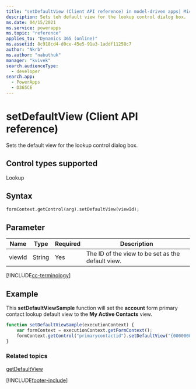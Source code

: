 ```yaml
---
title: "setDefaultView (Client API reference) in model-driven apps| MicrosoftDocs"
description: Sets teh default view for the lookup control dialog box.
ms.date: 04/15/2021
ms.service: powerapps
ms.topic: "reference"
applies_to: "Dynamics 365 (online)"
ms.assetid: 8c918cd4-d0ce-45e5-91a3-1addf11258c7
author: "Nkrb"
ms.author: "nabuthuk"
manager: "kvivek"
search.audienceType: 
  - developer
search.app: 
  - PowerApps
  - D365CE
---
```

# setDefaultView (Client API reference)

Sets the default view for the lookup control dialog box.

## Control types supported

Lookup

## Syntax

`formContext.getControl(arg).setDefaultView(viewId);`

## Parameter

|Name|Type|Required|Description|
|--|--|--|--|
|viewId|String|Yes|The ID of the view to be set as the default view.|

[!INCLUDE[cc-terminology](../../../../data-platform/includes/cc-terminology.md)]

## Example

This **setDefaultViewSample** function will set the **account** form primary contact lookup default view to the **My Active Contacts** view.

```JavaScript
function setDefaultViewSample(executionContext) {
    var formContext = executionContext.getFormContext();
    formContext.getControl("primarycontactid").setDefaultView("{00000000-0000-0000-00AA-000010001003}");
}
```

### Related topics

[getDefaultView](getDefaultView.md) 




[!INCLUDE[footer-include](../../../../../includes/footer-banner.md)]